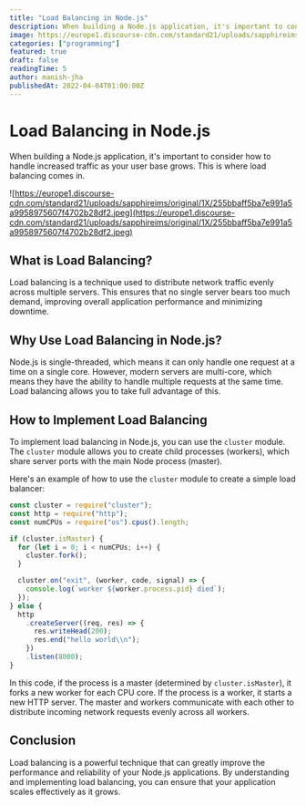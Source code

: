 ```yaml
---
title: "Load Balancing in Node.js"
description: When building a Node.js application, it's important to consider how to handle increased traffic as your user base grows. This is where load balancing comes in.
image: https://europe1.discourse-cdn.com/standard21/uploads/sapphireims/original/1X/255bbaff5ba7e991a5a9958975607f4702b28df2.jpeg
categories: ["programming"]
featured: true
draft: false
readingTime: 5
author: manish-jha
publishedAt: 2022-04-04T01:00:00Z
---
```


# Load Balancing in Node.js

When building a Node.js application, it's important to consider how to handle increased traffic as your user base grows. This is where load balancing comes in.

![https://europe1.discourse-cdn.com/standard21/uploads/sapphireims/original/1X/255bbaff5ba7e991a5a9958975607f4702b28df2.jpeg](https://europe1.discourse-cdn.com/standard21/uploads/sapphireims/original/1X/255bbaff5ba7e991a5a9958975607f4702b28df2.jpeg)

## What is Load Balancing?

Load balancing is a technique used to distribute network traffic evenly across multiple servers. This ensures that no single server bears too much demand, improving overall application performance and minimizing downtime.

## Why Use Load Balancing in Node.js?

Node.js is single-threaded, which means it can only handle one request at a time on a single core. However, modern servers are multi-core, which means they have the ability to handle multiple requests at the same time. Load balancing allows you to take full advantage of this.

## How to Implement Load Balancing

To implement load balancing in Node.js, you can use the `cluster` module. The `cluster` module allows you to create child processes (workers), which share server ports with the main Node process (master).

Here's an example of how to use the `cluster` module to create a simple load balancer:

```jsx
const cluster = require("cluster");
const http = require("http");
const numCPUs = require("os").cpus().length;

if (cluster.isMaster) {
  for (let i = 0; i < numCPUs; i++) {
    cluster.fork();
  }

  cluster.on("exit", (worker, code, signal) => {
    console.log(`worker ${worker.process.pid} died`);
  });
} else {
  http
    .createServer((req, res) => {
      res.writeHead(200);
      res.end("hello world\\n");
    })
    .listen(8000);
}
```

In this code, if the process is a master (determined by `cluster.isMaster`), it forks a new worker for each CPU core. If the process is a worker, it starts a new HTTP server. The master and workers communicate with each other to distribute incoming network requests evenly across all workers.

## Conclusion

Load balancing is a powerful technique that can greatly improve the performance and reliability of your Node.js applications. By understanding and implementing load balancing, you can ensure that your application scales effectively as it grows.

